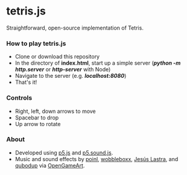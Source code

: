 # tetris.js

Straightforward, open-source implementation of Tetris.

### How to play tetris.js
* Clone or download this repository
* In the directory of **index.html**, start up a simple server (**_python -m http.server_** or **_http-server_** with Node)
* Navigate to the server (e.g. **_localhost:8080_**)
* That's it!

### Controls

* Right, left, down arrows to move
* Spacebar to drop
* Up arrow to rotate

### About

* Developed using [p5.js](https://p5js.org/) and [p5.sound.js](https://p5js.org/reference/#/libraries/p5.sound).
* Music and sound effects by [poinl](https://opengameart.org/content/twister-tetris), [wobbleboxx](https://opengameart.org/content/level-up-power-up-coin-get-13-sounds), [Jesús Lastra](https://opengameart.org/content/sound-effects-sfx015), and [qubodup](https://opengameart.org/content/click) via [OpenGameArt](https://opengameart.org/).